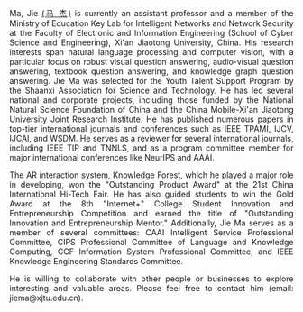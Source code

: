 <p align='justify'>Ma, Jie <a href='https://gr.xjtu.edu.cn/zh/web/jiema'>(马 杰)</a> is currently an assistant professor and a member of the Ministry of Education Key Lab for Intelligent Networks and Network Security at the Faculty of Electronic and Information Engineering (School of Cyber Science and Engineering), Xi'an Jiaotong University, China. His research interests span natural language processing and computer vision, with a particular focus on robust visual question answering, audio-visual question answering, textbook question answering, and knowledge graph question answering. Jie Ma was selected for the Youth Talent Support Program by the Shaanxi Association for Science and Technology. He has led several national and corporate projects, including those funded by the National Natural Science Foundation of China and the China Mobile-Xi'an Jiaotong University Joint Research Institute. He has published numerous papers in top-tier international journals and conferences such as IEEE TPAMI, IJCV, IJCAI, and WSDM. He serves as a reviewer for several international journals, including IEEE TIP and TNNLS, and as a program committee member for major international conferences like NeurIPS and AAAI.</p>

<p align='justify'>The AR interaction system, Knowledge Forest, which he played a major role in developing, won the "Outstanding Product Award" at the 21st China International Hi-Tech Fair. He has also guided students to win the Gold Award at the 8th "Internet+" College Student Innovation and Entrepreneurship Competition and earned the title of "Outstanding Innovation and Entrepreneurship Mentor." Additionally, Jie Ma serves as a member of several committees: CAAI Intelligent Service Professional Committee, CIPS Professional Committee of Language and Knowledge Computing, CCF Information System Professional Committee, and IEEE Knowledge Engineering Standards Committee.</p>

<p align='justify'>He is willing to collaborate with other people or businesses to explore interesting and valuable areas. Please feel free to contact him (email: jiema@xjtu.edu.cn). </p>